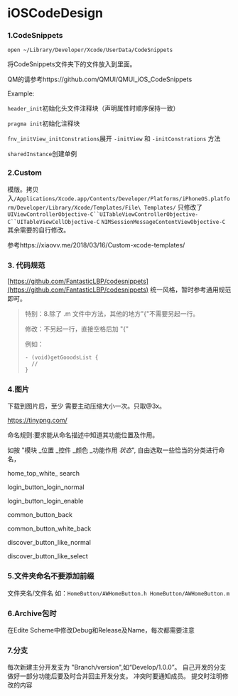 # iOSCodeDesign

### 1.CodeSnippets

`open ~/Library/Developer/Xcode/UserData/CodeSnippets`

将CodeSnippets文件夹下的文件放入到里面。

QM的请参考https://github.com/QMUI/QMUI_iOS_CodeSnippets

Example:

`header_init`初始化头文件注释块（声明属性时顺序保持一致）

`pragma init`初始化注释块

`fnv_initView_initConstrations`展开 `-initView` 和 `-initConstrations`
方法

`sharedInstance`创建单例

### 2.Custom

模版。拷贝入`/Applications/Xcode.app/Contents/Developer/Platforms/iPhoneOS.platform/Developer/Library/Xcode/Templates/File\ Templates/`
只修改了`UIViewControllerObjective-C``UITableViewControllerObjective-C``UITableViewCellObjective-C`	`NIMSessionMessageContentViewObjective-C`
其余需要的自行修改。

参考https://xiaovv.me/2018/03/16/Custom-xcode-templates/



### 3. 代码规范
[https://github.com/FantasticLBP/codesnippets](https://github.com/FantasticLBP/codesnippets)
统一风格，暂时参考通用规范即可。

> 特别：8.除了 .m 文件中方法，其他的地方"{"不需要另起一行。
>
> 修改：不另起一行，直接空格后加 "{"
>
> 例如：
>
> ```
> - (void)getGooodsList {
> 	//
> }
> ```



### 4.图片

下载到图片后，至少 需要主动压缩大小一次。只取@3x。

https://tinypng.com/

命名规则:要求能从命名描述中知道其功能位置及作用。

如按 "模块 _位置  _控件  _颜色 _功能作用 _状态_", 自由选取一些恰当的分类进行命名，

home_top_white_ search

login_button_login_normal

login_button_login_enable

common_button_back

common_button_white_back

discover_button_like_normal

discover_button_like_select



### 5.文件夹命名不要添加前缀
文件夹名/文件名
如：```HomeButton/AWHomeButton.h
HomeButton/AWHomeButton.m```



### 6.Archive包时
在Edite Scheme中修改Debug和Release及Name，每次都需要注意


### 7.分支
每次新建主分开发支为 "Branch/version",如“Develop/1.0.0”。
自己开发的分支做好一部分功能后要及时合并回主开发分支。
冲突时要通知成员。
提交时注明修改的内容 